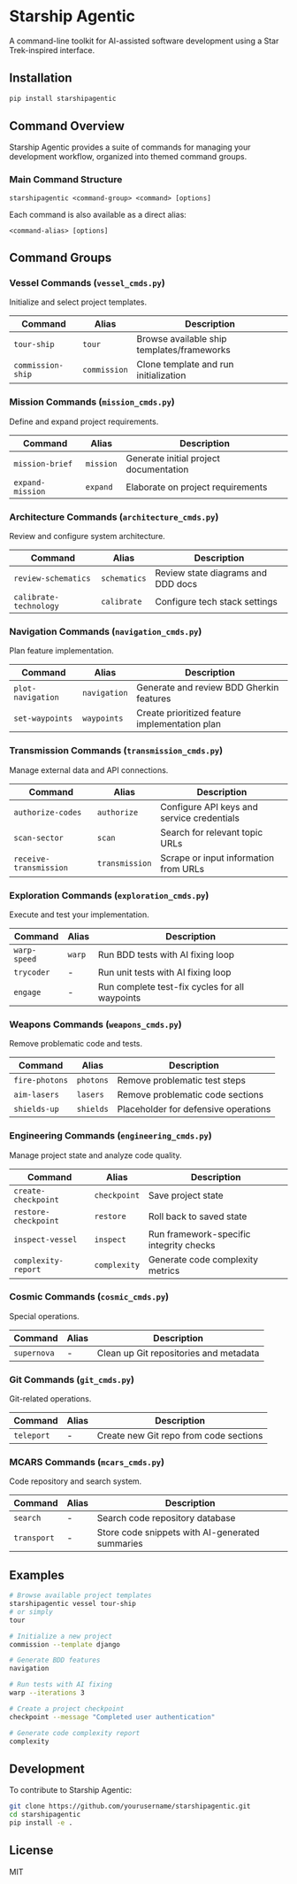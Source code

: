 # Starship Agentic

A command-line toolkit for AI-assisted software development using a Star Trek-inspired interface.

## Installation

```bash
pip install starshipagentic
```

## Command Overview

Starship Agentic provides a suite of commands for managing your development workflow, organized into themed command groups.

### Main Command Structure

```
starshipagentic <command-group> <command> [options]
```

Each command is also available as a direct alias:

```
<command-alias> [options]
```

## Command Groups

### Vessel Commands (`vessel_cmds.py`)
Initialize and select project templates.

| Command | Alias | Description |
|---------|-------|-------------|
| `tour-ship` | `tour` | Browse available ship templates/frameworks |
| `commission-ship` | `commission` | Clone template and run initialization |

### Mission Commands (`mission_cmds.py`)
Define and expand project requirements.

| Command | Alias | Description |
|---------|-------|-------------|
| `mission-brief` | `mission` | Generate initial project documentation |
| `expand-mission` | `expand` | Elaborate on project requirements |

### Architecture Commands (`architecture_cmds.py`)
Review and configure system architecture.

| Command | Alias | Description |
|---------|-------|-------------|
| `review-schematics` | `schematics` | Review state diagrams and DDD docs |
| `calibrate-technology` | `calibrate` | Configure tech stack settings |

### Navigation Commands (`navigation_cmds.py`)
Plan feature implementation.

| Command | Alias | Description |
|---------|-------|-------------|
| `plot-navigation` | `navigation` | Generate and review BDD Gherkin features |
| `set-waypoints` | `waypoints` | Create prioritized feature implementation plan |

### Transmission Commands (`transmission_cmds.py`)
Manage external data and API connections.

| Command | Alias | Description |
|---------|-------|-------------|
| `authorize-codes` | `authorize` | Configure API keys and service credentials |
| `scan-sector` | `scan` | Search for relevant topic URLs |
| `receive-transmission` | `transmission` | Scrape or input information from URLs |

### Exploration Commands (`exploration_cmds.py`)
Execute and test your implementation.

| Command | Alias | Description |
|---------|-------|-------------|
| `warp-speed` | `warp` | Run BDD tests with AI fixing loop |
| `trycoder` | - | Run unit tests with AI fixing loop |
| `engage` | - | Run complete test-fix cycles for all waypoints |

### Weapons Commands (`weapons_cmds.py`)
Remove problematic code and tests.

| Command | Alias | Description |
|---------|-------|-------------|
| `fire-photons` | `photons` | Remove problematic test steps |
| `aim-lasers` | `lasers` | Remove problematic code sections |
| `shields-up` | `shields` | Placeholder for defensive operations |

### Engineering Commands (`engineering_cmds.py`)
Manage project state and analyze code quality.

| Command | Alias | Description |
|---------|-------|-------------|
| `create-checkpoint` | `checkpoint` | Save project state |
| `restore-checkpoint` | `restore` | Roll back to saved state |
| `inspect-vessel` | `inspect` | Run framework-specific integrity checks |
| `complexity-report` | `complexity` | Generate code complexity metrics |

### Cosmic Commands (`cosmic_cmds.py`)
Special operations.

| Command | Alias | Description |
|---------|-------|-------------|
| `supernova` | - | Clean up Git repositories and metadata |

### Git Commands (`git_cmds.py`)
Git-related operations.

| Command | Alias | Description |
|---------|-------|-------------|
| `teleport` | - | Create new Git repo from code sections |

### MCARS Commands (`mcars_cmds.py`)
Code repository and search system.

| Command | Alias | Description |
|---------|-------|-------------|
| `search` | - | Search code repository database |
| `transport` | - | Store code snippets with AI-generated summaries |

## Examples

```bash
# Browse available project templates
starshipagentic vessel tour-ship
# or simply
tour

# Initialize a new project
commission --template django

# Generate BDD features
navigation

# Run tests with AI fixing
warp --iterations 3

# Create a project checkpoint
checkpoint --message "Completed user authentication"

# Generate code complexity report
complexity
```

## Development

To contribute to Starship Agentic:

```bash
git clone https://github.com/yourusername/starshipagentic.git
cd starshipagentic
pip install -e .
```

## License

MIT

